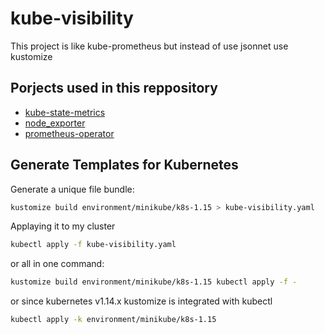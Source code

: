 # kube-visibility

This project is like kube-prometheus but instead of use jsonnet use kustomize

## Porjects used in this reppository

* [kube-state-metrics](https://github.com/kubernetes/kube-state-metrics)
* [node_exporter](https://github.com/prometheus/node_exporter)
* [prometheus-operator](https://github.com/coreos/prometheus-operator)

## Generate Templates for Kubernetes

Generate a unique file bundle:

```bash
kustomize build environment/minikube/k8s-1.15 > kube-visibility.yaml
```

Applaying it to my cluster

```bash
kubectl apply -f kube-visibility.yaml
```

or all in one command:

```bash
kustomize build environment/minikube/k8s-1.15 kubectl apply -f -
```

or since kubernetes v1.14.x kustomize is integrated with kubectl

```bash
kubectl apply -k environment/minikube/k8s-1.15
```
